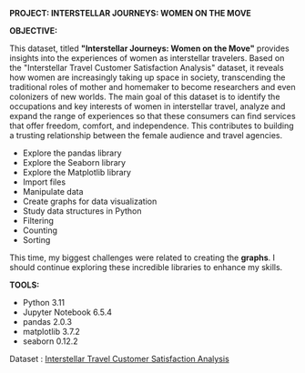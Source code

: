 **PROJECT: INTERSTELLAR JOURNEYS: WOMEN ON THE MOVE**

**OBJECTIVE:**

This dataset, titled **"Interstellar Journeys: Women on the Move"** provides insights into the experiences of women as interstellar travelers. Based on the "Interstellar Travel Customer Satisfaction Analysis" dataset, it reveals how women are increasingly taking up space in society, transcending the traditional roles of mother and homemaker to become researchers and even colonizers of new worlds. The main goal of this dataset is to identify the occupations and key interests of women in interstellar travel, analyze and expand the range of experiences so that these consumers can find services that offer freedom, comfort, and independence. This contributes to building a trusting relationship between the female audience and travel agencies.

- Explore the pandas library
- Explore the Seaborn library
- Explore the Matplotlib library
- Import files
- Manipulate data
- Create graphs for data visualization
- Study data structures in Python
- Filtering
- Counting
- Sorting

This time, my biggest challenges were related to creating the **graphs**. I should continue exploring these incredible libraries to enhance my skills.

**TOOLS:**
- Python 3.11
- Jupyter Notebook 6.5.4
- pandas 2.0.3
- matplotlib 3.7.2
- seaborn 0.12.2

Dataset : [Interstellar Travel Customer Satisfaction Analysis](url)

